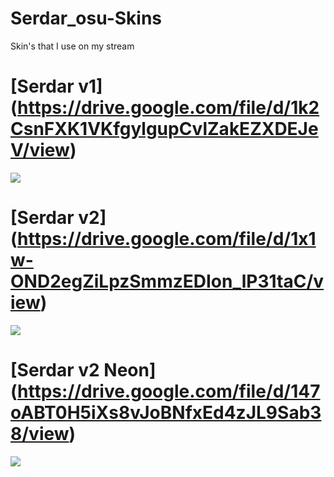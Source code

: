 # Serdar_osu-Skins
Skin's that I use on my stream

# [Serdar v1] (https://drive.google.com/file/d/1k2CsnFXK1VKfgylgupCvlZakEZXDEJeV/view)
![](https://imgur.com/tfDSuh9)

# [Serdar v2] (https://drive.google.com/file/d/1x1w-OND2egZiLpzSmmzEDIon_lP31taC/view)
![](https://imgur.com/iYq8uJi)

# [Serdar v2 Neon] (https://drive.google.com/file/d/147oABT0H5iXs8vJoBNfxEd4zJL9Sab38/view)
![](https://imgur.com/sCael6t)
